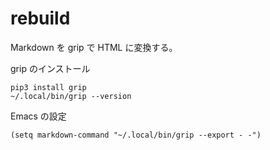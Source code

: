 # rebuild

Markdown を grip で HTML に変換する。

grip のインストール

```
pip3 install grip
~/.local/bin/grip --version
```

Emacs の設定

``` emacs-lisp
(setq markdown-command "~/.local/bin/grip --export - -")
```
